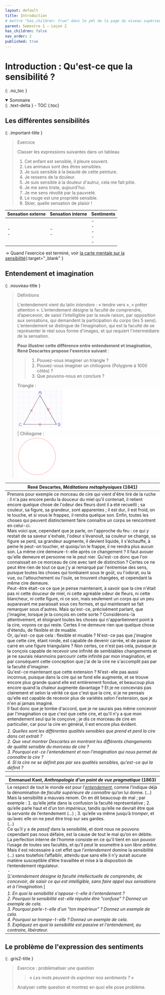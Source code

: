 ```yaml
---
layout: default
title: Introduction
# mettre "has_children: true" dans le yml de la page du niveau supérieur
parent: Semestre 1 – Leçon 2
has_children: false
nav_order: 2
published: true
---
```

# Introduction : Qu'est-ce que la sensibilité ?
{: .no_toc }

<details open markdown="block">
  <summary>
    Sommaire
  </summary>
  {: .text-delta }
- TOC
{:toc}
</details>

## Les différentes sensibilités

{: .important-title }
> Exercice
> 
> Classer les expressions suivantes dans un tableau
> 
> 1. Cet enfant est sensible, il pleure souvent.
> 2. Les animaux sont des êtres sensibles.
> 3. Je suis sensible à la beauté de cette peinture.
> 4. Je ressens de la douleur.
> 5. Je suis sensible à la douleur d'autrui, cela me fait pitié.
> 6. Je me sens triste, aujourd'hui.
> 7. Je me sens révolté par la pauvreté.
> 8. Le rouge est une propriété sensible.
> 9. Skier, quelle sensation de plaisir !


| Sensation externe | Sensation interne | Sentiments                        |
| ----------------- | ----------------- | --------------------------------- |
| - <br />-         | - <br />-         | - <br />- <br />- <br />- <br />- |

-> Quand l'exercice est terminé, voir [la carte mentale sur la sensibilité](https://rollauda.github.io/schemas/cartes/sensibilite.html){:target="_blank" }

## Entendement et imagination

{: .nouveau-title }
> Définitions
> 
> L'entendement vient du latin *intendere* : « tendre vers », « prêter attention ». L’entendement désigne la faculté de comprendre, d’apercevoir, de saisir l’intelligible par la seule raison, par opposition aux sensations, qui demandent la participation du corps (les 5 sens). L'entendement se distingue de l’imagination, qui est la faculté de se représenter le réel sous forme d'images, et qui requiert l'intermédiaire de la sensation.
>
>**Pour illustrer cette différence entre entendement et imagination, René Descartes propose l'exercice suivant** : 
>> 1. Pouvez-vous imaginer un triangle ? 
>> 2. Pouvez-vous imaginer un chiliogone (Polygone à 1000 côtés) ? 
>> 3. Que pouvons-nous en conclure ?
>
>Triangle : ![Alt text](image.png) | Chiliogone : ![Alt text](image-1.png)

| René Descartes, *Méditations métaphysiques* (1641)           |
| ------------------------------------------------------------ |
| Prenons pour exemple ce morceau de cire qui vient d'être tiré de la ruche : il n'a pas encore perdu la douceur du miel qu'il contenait, il retient encore quelque chose de l'odeur des fleurs dont il a été recueilli ; sa couleur, sa figure, sa grandeur, sont apparentes ; il est dur, il est froid, on le touche, et si vous le frappez, il rendra quelque son. Enfin, toutes les choses qui peuvent distinctement faire connaître un corps se rencontrent en celui-ci.<br/>Mais voici que, cependant que je parle, on l'approche du feu : ce qui y restait de sa saveur s'exhale, l'odeur s'évanouit, sa couleur se change, sa figure se perd, sa grandeur augmente, il devient liquide, il s'échauffe, à peine le peut-on toucher, et quoiqu'on le frappe, il ne rendra plus aucun son. La même cire demeure-t-elle après ce changement ? Il faut avouer qu'elle demeure et personne ne le peut nier. Qu'est-ce donc que l'on connaissait en ce morceau de cire avec tant de distinction ? Certes ce ne peut être rien de tout ce que j'y ai remarqué par l'entremise des sens, puisque toutes les choses qui tombaient sous le goût, ou l'odorat, ou la vue, ou l'attouchement ou l'ouïe, se trouvent changées, et cependant la même cire demeure.<br/>Peut-être était-ce ce que je pense maintenant, à savoir que la cire n'était pas ni cette douceur de miel, ni cette agréable odeur de fleurs, ni cette blancheur, ni cette figure, ni ce son, mais seulement un corps qui un peu auparavant me paraissait sous ces formes, et qui maintenant se fait remarquer sous d'autres. Mais qu'est-ce, précisément parlant, que j'imagine, lorsque je la conçois en cette sorte ? Considérons-la attentivement, et éloignant toutes les choses qui n'appartiennent point à la cire, voyons ce qui reste. Certes il ne demeure rien que quelque chose d'étendu, de flexible et de muable. <br/>Or, qu'est-ce que cela : flexible et muable ? N'est-ce pas que j'imagine que cette cire, étant ronde, est capable de devenir carrée, et de passer du carré en une figure triangulaire ? Non certes, ce n'est pas cela, puisque je la conçois capable de recevoir une infinité de semblables changements et je ne saurais néanmoins parcourir cette infinité par mon imagination, et par conséquent cette conception que j'ai de la cire ne s'accomplit pas par la faculté d'imaginer.<br/>Qu'est-ce maintenant que cette extension ? N'est-elle pas aussi inconnue, puisque dans la cire qui se fond elle augmente, et se trouve encore plus grande quand elle est entièrement fondue, et beaucoup plus encore quand la chaleur augmente davantage ? Et je ne concevrais pas clairement et selon la vérité ce que c'est que la cire, si je ne pensais qu'elle est capable de recevoir plus de variétés selon l'extension, que je n'en ai jamais imaginé. <br/>Il faut donc que je tombe d'accord, que je ne saurais pas même concevoir par l'imagination ce que c'est que cette cire, et qu'il n'y a que mon entendement seul qui le conçoive ; je dis ce morceau de cire en particulier, car pour la cire en général, il est encore plus évident. |
| *1. Quelles sont les différentes qualités sensibles que prend et perd la cire dans cet extrait ?*<br />*2. Que veut montrer Descartes en montrant les différents changements de qualité sensible du morceau de cire ?*<br />*3. Pourquoi est-ce l'entendement et non l'imagination qui nous permet de connaître la cire ?*<br />*4. SI la cire ne se définit pas par ses qualités sensibles, qu'est-ce qui la définit ?* |

| Emmanuel Kant, *Anthropologie d'un point de vue pragmatique* (1863) |
| ------------------------------------------------------------ |
| Le respect de tout le monde est pour l’*<u>entendement</u>*, comme l’indique déjà la dénomination de *faculté supérieure de connaître* qu’on lui donne. (...) Mais la sensibilité a mauvais renom. On en dit beaucoup de mal ; par exemple : 1. qu’elle jette dans la confusion la faculté représentative ; 2. qu’elle parle haut et d’un ton *impérieux*, tandis qu’elle ne devrait être que la *servante* de l’entendement (...) ; 3. qu’elle va même jusqu’à *tromper*, et qu’avec elle on ne peut être trop sur ses gardes. <br />(...)<br />Ce qu’il y a de *passif* dans la sensibilité, et dont nous ne pouvons cependant pas nous défaire, est la cause de tout le mal qu’on en débite. La perfection interne de l’homme consiste en ce qu’il tient en son pouvoir l’usage de toutes ses facultés, et qu’il peut le soumettre à son *libre arbitre*. Mais il est nécessaire à cet effet que l’*entendement* domine la sensibilité (...) sans toutefois l’affaiblir, attendu que sans elle il n’y aurait aucune matière susceptible d’être travaillée et mise à la disposition de l’entendement régulateur.<br /> *-* <br> [*L'entendement désigne la faculté intellectuelle de comprendre, de concevoir, de saisir ce qui est intelligible, sans faire appel aux sensations et à l'imagination.*] |
| *1. En quoi la sensibilité s'oppose-t-elle à l'entendement ?*<br />*2. Pourquoi la sensibilité est-elle réputée être "confuse" ? Donnez un exemple de cela.*<br />*3. Pourquoi parle-t-elle d'un "ton impérieux" ? Donnez un exemple de cela.*<br />*4. Pourquoi se trompe-t-elle ? Donnez un exemple de cela.*<br />*5. Expliquez en quoi la sensibilité est passive et l'entendement, au contraire, libérateur.* |

## Le problème de l'expression des sentiments

{: .gris2-title }
>Exercice : problématiser une question
>
>
>>« *Les mots peuvent-ils exprimer nos sentiments ?* »
>
>Analyser cette question et montrez en quoi elle pose problème.



